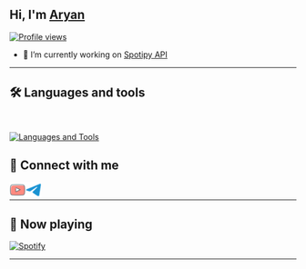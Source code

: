 ## Hi, I'm [Aryan](https://t.me/minkxx69) 
[![Profile views](https://komarev.com/ghpvc/?username=minkxx&label=Profile%20views)](https://github.com/minkxx)
- 💫 I’m currently working on [Spotipy API](https://github.com/minkxx/spotipy_API)
---

## 🛠️ Languages and tools
</br>

[![Languages and Tools](https://skillicons.dev/icons?i=vscode,git,github,heroku,redis,mongodb,html,py,js&perline=10)](https://t.me/minkxx69)

## 🔗 Connect with me

<!-- png icons from https://iconscout.com/ -->
<a href="https://youtube.com/mnkxx69" class="padded"><img align="left" alt="minkxx" width="28px" src="./res/youtube.png" /></a> 
<a href="https://telegram.dog/minkxx69" class="padded"><img align="left" alt="minkxx" width="28px" src="./res/telegram.png" /></a> 
</br>

---
## 🎵 Now playing

[![Spotify](https://minkxx-spotify-readme.onrender.com/?theme=dark&rainbow=true&scan=true)](https://open.spotify.com/user/31uynq4le2x5h7g2erg73nu2wzzy)

---
